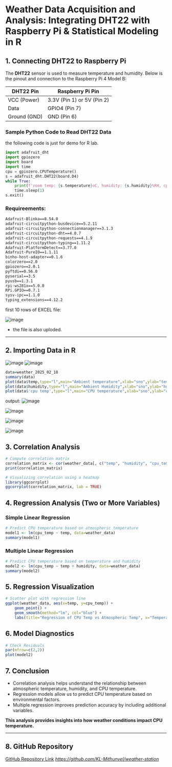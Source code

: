 # Weather Data Acquisition and Analysis: Integrating DHT22 with Raspberry Pi & Statistical Modeling in R

## 1. Connecting DHT22 to Raspberry Pi

The **DHT22** sensor is used to measure temperature and humidity. Below is the pinout and connection to the Raspberry Pi 4 Model B:

| **DHT22 Pin** | **Raspberry Pi Pin** |
|--------------|--------------------|
| VCC (Power)  | 3.3V (Pin 1) or 5V (Pin 2) |
| Data         | GPIO4 (Pin 7) |
| Ground (GND) | GND (Pin 6) |

### Sample Python Code to Read DHT22 Data
the following code is just for demo for R lab.
```python
import adafruit_dht
import gpiozero
import board 
import time
cpu = gpiozero.CPUTemperature()
s = adafruit_dht.DHT22(board.D4)
while True:
	print(f'room temp: {s.temperature}oC, humidity: {s.humidity}%RH, cpu temp: {cpu.temperature}oC')
	time.sleep(1)
s.exit()

```
### Requireements:
```txt
Adafruit-Blinka==8.54.0
adafruit-circuitpython-busdevice==5.2.11
adafruit-circuitpython-connectionmanager==3.1.3
adafruit-circuitpython-dht==4.0.7
adafruit-circuitpython-requests==4.1.9
adafruit-circuitpython-typing==1.11.2
Adafruit-PlatformDetect==3.77.0
Adafruit-PureIO==1.1.11
binho-host-adapter==0.1.6
colorzero==2.0
gpiozero==2.0.1
pyftdi==0.56.0
pyserial==3.5
pyusb==1.3.1
rpi-ws281x==5.0.0
RPi.GPIO==0.7.1
sysv-ipc==1.1.0
typing_extensions==4.12.2
```
first 10 rows of EXCEL file:

![image](https://github.com/user-attachments/assets/f6c50799-f3fb-4ae9-a05f-f98cdbcfcb42)

- the file is also uploded.

---

## 2. Importing Data in R 

![image](https://github.com/user-attachments/assets/6ac719ba-3b9d-4058-8b66-05914795e90f)
![image](https://github.com/user-attachments/assets/123419b4-634f-4e21-92cd-571fb49229e3)


```r
data=weather_2025_02_18
summary(data)
plot(data$temp,type="l",main="Ambient temperature",xlab="sno",ylab="temp",col="blue")
plot(data$humidity,type="l",main="Ambient Humidity",xlab="sno",ylab="humidity",col="red")
plot(data$'cpu temp',type="l",main="CPU temperature",xlab="sno",ylab="cpu temp",col="yellow")
```
output:
![image](https://github.com/user-attachments/assets/91ce345e-7748-403f-a3f9-89c2fff58afe)

![image](https://github.com/user-attachments/assets/15244e63-7588-4070-b595-75f3c70bfd61)

![image](https://github.com/user-attachments/assets/b31d2d46-0d99-476f-b3ce-3a8cd09af11b)

![image](https://github.com/user-attachments/assets/6fc1e552-c52d-4d27-bfc3-284c01fd1eb0)

## 3. Correlation Analysis
```r
# Compute correlation matrix
correlation_matrix <- cor(weather_data[, c("temp", "humidity", "cpu_temp")])
print(correlation_matrix)

# Visualizing correlation using a heatmap
library(ggcorrplot)
ggcorrplot(correlation_matrix, lab = TRUE)
```

## 4. Regression Analysis (Two or More Variables)
### Simple Linear Regression
```r
# Predict CPU temperature based on atmospheric temperature
model1 <- lm(cpu_temp ~ temp, data=weather_data)
summary(model1)
```

### Multiple Linear Regression
```r
# Predict CPU temperature based on temperature and humidity
model2 <- lm(cpu_temp ~ temp + humidity, data=weather_data)
summary(model2)
```

## 5. Regression Visualization
```r
# Scatter plot with regression line
ggplot(weather_data, aes(x=temp, y=cpu_temp)) +
    geom_point() +
    geom_smooth(method="lm", col="blue") +
    labs(title="Regression of CPU Temp vs Atmospheric Temp", x="Temperature (°C)", y="CPU Temperature (°C)")
```

## 6. Model Diagnostics
```r
# Check Residuals
par(mfrow=c(2,2))
plot(model2)
```

## 7. Conclusion
- Correlation analysis helps understand the relationship between atmospheric temperature, humidity, and CPU temperature.
- Regression models allow us to predict CPU temperature based on environmental factors.
- Multiple regression improves prediction accuracy by including additional variables.

**This analysis provides insights into how weather conditions impact CPU temperature.**

---

## 8. GitHub Repository
[GitHub Repository Link](#) *https://github.com/KL-Mithunvel/weather-station*
